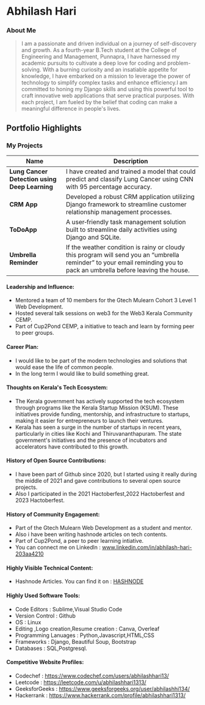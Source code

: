 # Abhilash Hari 

### About Me

> I am a passionate and driven individual on a journey of self-discovery and growth. As a fourth-year B.Tech student at the College of Engineering and Management, Punnapra, I have harnessed my academic pursuits to cultivate a deep love for coding and problem-solving. With a burning curiosity and an insatiable appetite for knowledge, I have embarked on a mission to leverage the power of technology to simplify complex tasks and enhance efficiency.I am committed to honing my Django skills and using this powerful tool to craft innovative web applications that serve practical purposes. With each project, I am fueled by the belief that coding can make a meaningful difference in people's lives.

## Portfolio Highlights

### My Projects

| Name                | Description                                                               |
|---------------------|---------------------------------------------------------------------------|
| **Lung Cancer Detection using Deep Learning** | I have created and trained a model that could predict and classify Lung Cancer using CNN with 95 percentage accuracy. |
| **CRM App**  | Developed a robust CRM application utilizing Django framework to streamline customer relationship management processes.|   
| **ToDoApp**  | A user‑friendly task management solution built to streamline daily activities using Django and SQLite.                                              |  
| **Umbrella Reminder**  | If the weather condition is rainy or cloudy this program will send you an “umbrella reminder” to your email reminding you to pack an umbrella before leaving the house.|  

#### Leadership and Influence:

- Mentored a team of 10 members for the Gtech Mulearn Cohort 3 Level 1 Web Development.
- Hosted  several talk sessions on web3 for the Web3 Kerala Community CEMP.
- Part of Cup2Pond CEMP, a initiative to teach and learn by forming peer to peer groups.

#### Career Plan:

- I would like to be part of the modern technologies and solutions that would ease the life of common people.
- In the long term I would like to build something great.

#### Thoughts on Kerala's Tech Ecosystem:

- The Kerala government has actively supported the tech ecosystem through programs like the Kerala Startup Mission (KSUM). These initiatives provide funding, mentorship, and infrastructure to startups, making it easier for entrepreneurs to launch their ventures.
- Kerala has seen a surge in the number of startups in recent years, particularly in cities like Kochi and Thiruvananthapuram. The state government's initiatives and the presence of incubators and accelerators have contributed to this growth.

#### History of Open Source Contributions:

- I have been part of Github since 2020, but I started using it really during the middle of 2021 and gave contributions to several open source projects.
- Also I participated in the 2021 Hactoberfest,2022 Hactoberfest and 2023 Hactoberfest.

#### History of Community Engagement:

-  Part of the Gtech Mulearn Web Development as a student and mentor.
-  Also i have been writing hashnode articles on tech contents.
-  Part of Cup2Pond, a peer to peer learning intiative.
-  You can connect me on  Linkedln : www.linkedin.com/in/abhilash-hari-203aa4210

#### Highly Visible Technical Content:

- Hashnode Articles. You can find it on : [HASHNODE](https://abhilashhari.hashnode.dev/)

#### Highly Used Software Tools:

- Code Editors : Sublime,Visual Studio Code
- Version Control : Github
- OS : Linux
- Editing ,Logo creation,Resume creation : Canva, Overleaf
- Programming Lanuages : Python,Javascript,HTML,CSS
- Frameworks : Django, Beautiful Soup, Bootstrap
- Databases : SQL,Postgresql.


#### Competitive Website Profiles:

- Codechef : https://www.codechef.com/users/abhilashhari13/
- Leetcode : https://leetcode.com/u/abhilashhari1313/
- GeeksforGeeks : https://www.geeksforgeeks.org/user/abhilashhi134/
- Hackerrank : https://www.hackerrank.com/profile/abhilashhari1313/
